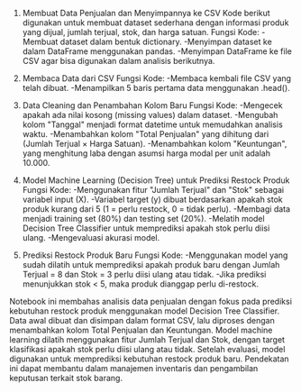 1. Membuat Data Penjualan dan Menyimpannya ke CSV
Kode berikut digunakan untuk membuat dataset sederhana dengan informasi produk yang dijual, jumlah terjual, stok, dan harga satuan.
Fungsi Kode:
-Membuat dataset dalam bentuk dictionary.
-Menyimpan dataset ke dalam DataFrame menggunakan pandas.
-Menyimpan DataFrame ke file CSV agar bisa digunakan dalam analisis berikutnya.

2. Membaca Data dari CSV
Fungsi Kode:
-Membaca kembali file CSV yang telah dibuat.
-Menampilkan 5 baris pertama data menggunakan .head().

3. Data Cleaning dan Penambahan Kolom Baru
Fungsi Kode:
-Mengecek apakah ada nilai kosong (missing values) dalam dataset.
-Mengubah kolom "Tanggal" menjadi format datetime untuk memudahkan analisis waktu.
-Menambahkan kolom "Total Penjualan" yang dihitung dari (Jumlah Terjual × Harga Satuan).
-Menambahkan kolom "Keuntungan", yang menghitung laba dengan asumsi harga modal per unit adalah 10.000.

4. Model Machine Learning (Decision Tree) untuk Prediksi Restock Produk
Fungsi Kode:
-Menggunakan fitur "Jumlah Terjual" dan "Stok" sebagai variabel input (X).
-Variabel target (y) dibuat berdasarkan apakah stok produk kurang dari 5 (1 = perlu restock, 0 = tidak perlu).
-Membagi data menjadi training set (80%) dan testing set (20%).
-Melatih model Decision Tree Classifier untuk memprediksi apakah stok perlu diisi ulang.
-Mengevaluasi akurasi model.

5. Prediksi Restock Produk Baru
Fungsi Kode:
-Menggunakan model yang sudah dilatih untuk memprediksi apakah produk baru dengan Jumlah Terjual = 8 dan Stok = 3 perlu diisi ulang atau tidak.
-Jika prediksi menunjukkan stok < 5, maka produk dianggap perlu di-restock.

Notebook ini membahas analisis data penjualan dengan fokus pada prediksi kebutuhan restock produk
menggunakan model Decision Tree Classifier. Data awal dibuat dan disimpan dalam format CSV, lalu
diproses dengan menambahkan kolom Total Penjualan dan Keuntungan. Model machine learning
dilatih menggunakan fitur Jumlah Terjual dan Stok, dengan target klasifikasi apakah stok perlu diisi
ulang atau tidak. Setelah evaluasi, model digunakan untuk memprediksi kebutuhan restock produk baru.
Pendekatan ini dapat membantu dalam manajemen inventaris dan pengambilan keputusan terkait stok barang.
